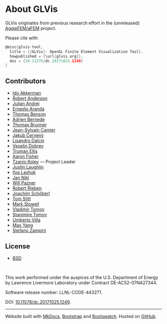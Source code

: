 # About GLVis

GLVis originates from previous research effort in the (unreleased) [AggieFEM/aFEM](http://www.math.tamu.edu/research/vigre/archive/2000c-Lazarov.html) project.

Please cite with:
```c
@misc{glvis-tool,
  title = {{GLVis}: OpenGL Finite Element Visualization Tool},
  howpublished = {\url{glvis.org}},
  doi = {10.11578/dc.20171025.1249}
}
```

## Contributors

- [Ido Akkerman](https://www.researchgate.net/profile/Ido_Akkerman/info)
- [Robert Anderson](http://people.llnl.gov/anderson110)
- [Julian Andrej](https://github.com/jandrej)
- [Ernesto Aranda](https://github.com/e-aranda)
- [Thomas Benson](https://github.com/benson31)
- [Adrien Bernede](https://github.com/adrienbernede)
- [Thomas Brunner](http://people.llnl.gov/brunner6)
- [Jean-Sylvain Camier](http://people.llnl.gov/camier1)
- [Jakub Červený](https://www.linkedin.com/in/jcerveny)
- [Lisandro Dalcin](https://ecrc.kaust.edu.sa/Pages/Dalcin.aspx)
- [Veselin Dobrev](http://people.llnl.gov/dobrev1)
- [Truman Ellis](https://github.com/trumanellis)
- [Aaron Fisher](http://people.llnl.gov/fisher47)
- [Tzanio Kolev](http://people.llnl.gov/kolev1) &mdash; Project Leader
- [Justin Laughlin](https://www.linkedin.com/in/justin-laughlin)
- [Ilya Lashuk](https://scholar.google.com/citations?user=5KQiAUoAAAAJ&hl=en)
- [Jan Nikl](https://github.com/najlkin)
- [Will Pazner](https://pazner.github.io)
- [Robert Rieben](http://people.llnl.gov/rieben1)
- [Joachim Schöberl](http://www.asc.tuwien.ac.at/~schoeberl/wiki/index.php/Joachim_Sch%C3%B6berl)
- [Tom Stitt](https://github.com/tomstitt)
- [Mark Stowell](http://people.llnl.gov/stowell1)
- [Vladimir Tomov](http://people.llnl.gov/tomov2)
- [Stanimire Tomov](http://icl.cs.utk.edu/~tomov)
- [Umberto Villa](http://users.ices.utexas.edu/~uvilla/)
- [Max Yang](https://github.com/kanye-quest)
- [Stefano Zampini](https://ecrc.kaust.edu.sa/Pages/Zampini.aspx)

## License

- [BSD](https://github.com/glvis/glvis/blob/master/LICENSE)

<br>

This work performed under the auspices of the U.S. Department of Energy
by Lawrence Livermore Laboratory under Contract DE-AC52-07NA27344.

Software release number: LLNL-CODE-443271.

DOI: [10.11578/dc.20171025.1249](https://www.osti.gov/doecode/biblio/1691).

----

Website built with [MkDocs](http://www.mkdocs.org/), [Bootstrap](http://getbootstrap.com/)
and [Bootswatch](http://bootswatch.com/). Hosted on [GitHub](http://github.com/glvis/).
